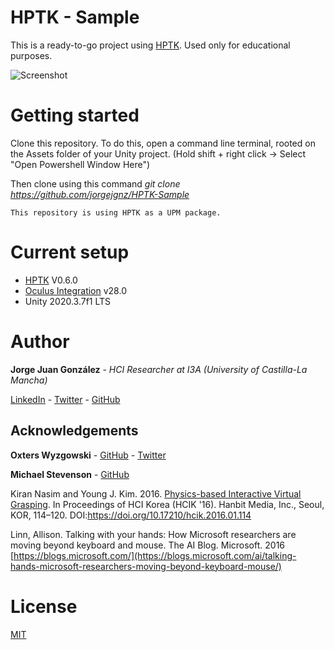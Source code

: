 # HPTK - Sample
This is a ready-to-go project using [HPTK](https://github.com/jorgejgnz/HPTK). Used only for educational purposes.

![Screenshot](https://imgur.com/iH35YoZ.jpg)

# Getting started
Clone this repository. To do this, open a command line terminal, rooted on the Assets folder of your Unity project. 
(Hold shift + right click -> Select "Open Powershell Window Here")

Then clone using this command *git clone https://github.com/jorgejgnz/HPTK-Sample*

    This repository is using HPTK as a UPM package.

# Current setup
- [HPTK](https://github.com/jorgejgnz/HPTK) V0.6.0
- [Oculus Integration](https://assetstore.unity.com/packages/tools/integration/oculus-integration-82022) v28.0
- Unity 2020.3.7f1 LTS

# Author
**Jorge Juan González** - *HCI Researcher at I3A (University of Castilla-La Mancha)*

[LinkedIn](https://www.linkedin.com/in/jorgejgnz/) - [Twitter](https://twitter.com/jorgejgnz) - [GitHub](https://github.com/jorgejgnz)

## Acknowledgements

**Oxters Wyzgowski** - [GitHub](https://github.com/oxters168) - [Twitter](https://twitter.com/OxGamesCo)

**Michael Stevenson** - [GitHub](https://github.com/mstevenson)

Kiran Nasim and Young J. Kim. 2016. [Physics-based Interactive Virtual Grasping](https://dl.acm.org/doi/10.17210/hcik.2016.01.114). In Proceedings of HCI Korea (HCIK '16). Hanbit Media, Inc., Seoul, KOR, 114–120. DOI:https://doi.org/10.17210/hcik.2016.01.114

Linn, Allison. Talking with your hands: How Microsoft researchers are moving beyond keyboard and mouse. The AI Blog. Microsoft. 2016
[https://blogs.microsoft.com/](https://blogs.microsoft.com/ai/talking-hands-microsoft-researchers-moving-beyond-keyboard-mouse/)

# License
[MIT](./LICENSE.md)
